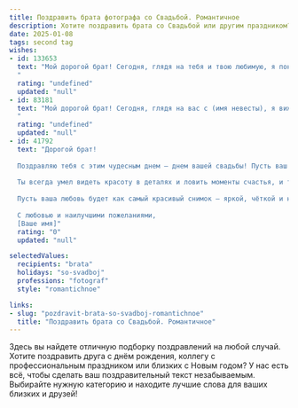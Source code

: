 ```yaml
---
title: Поздравить брата фотографа со Свадьбой. Романтичное
description: Хотите поздравить брата со Свадьбой или другим праздником? Наш ИИ создаст незабываемое поздравление, а вы обязательно выделитесь среди других.  
date: 2025-01-08
tags: second tag
wishes:
- id: 133653
  text: "Мой дорогой брат! Сегодня, глядя на тебя и твою любимую, я понимаю, что нашел своё место в самом прекрасном кадре жизни.  Пусть ваша семейная жизнь будет наполнена яркими красками, нежными моментами, и пусть каждый её день будет достойным произведения искусства, которое вы вместе создадите.  Счастья вам, безграничной любви и вдохновения, как у самого талантливого фотографа!
  "
  rating: "undefined"
  updated: "null"
- id: 83181
  text: "Мой дорогой брат! Сегодня, глядя на вас с (имя невесты), я вижу воплощение настоящей любви – нежной, яркой, полной света.  Пусть ваша совместная жизнь будет такой же прекрасной, как лучшие ваши свадебные фотографии, которые, я уверен, ты, как талантливый фотограф, запечатлел на всю жизнь.  Желаю вам бесконечного счастья,  взаимного уважения и  любви, способной преодолеть любые преграды.  Горжусь вами!
  "
  rating: "undefined"
  updated: "null"
- id: 41792
  text: "Дорогой брат!
  
  Поздравляю тебя с этим чудесным днем — днем вашей свадьбы! Пусть ваш совместный путь будет наполнен яркими моментами, подобно прекрасным фотографиям, запечатлевающим самые важные мгновения жизни.
  
  Ты всегда умел видеть красоту в деталях и ловить моменты счастья, и теперь у тебя есть возможность делать это с той, кто станет твоей музой на всю жизнь. Желаю, чтобы ваш дом был полон любви, доверия и понимания, а на ваших лицах всегда светила искренняя улыбка.
  
  Пусть ваша любовь будет как самый красивый снимок — яркой, чёткой и наполненной светом. Пусть каждый новый день приносит вам радость и вдохновение, а вместе вы создадите свою неповторимую историю счастья.
  
  С любовью и наилучшими пожеланиями,
  [Ваше имя]"
  rating: "0"
  updated: "null"

selectedValues:
  recipients: "brata"
  holidays: "so-svadboj"
  professions: "fotograf"
  style: "romantichnoe"

links:
- slug: "pozdravit-brata-so-svadboj-romantichnoe"
  title: "Поздравить брата со Свадьбой. Романтичное"
---
```


Здесь вы найдете отличную подборку поздравлений на любой случай. 
Хотите поздравить друга с днём рождения, коллегу с профессиональным праздником или близких с Новым годом? У нас есть всё, чтобы сделать ваш поздравительный текст незабываемым. Выбирайте нужную категорию и находите лучшие слова для ваших близких и друзей!
